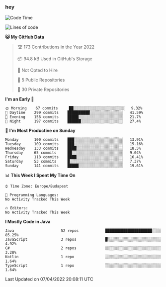 ### hey

<!--START_SECTION:waka-->
![Code Time](http://img.shields.io/badge/Code%20Time-653%20hrs%207%20mins-blue)

![Lines of code](https://img.shields.io/badge/From%20Hello%20World%20I%27ve%20Written-485%20Thousand%20lines%20of%20code-blue)

**🐱 My GitHub Data** 

> 🏆 173 Contributions in the Year 2022
 > 
> 📦 94.8 kB Used in GitHub's Storage 
 > 
> 🚫 Not Opted to Hire
 > 
> 📜 5 Public Repositories 
 > 
> 🔑 30 Private Repositories  
 > 
**I'm an Early 🐤** 

```text
🌞 Morning    67 commits     ██░░░░░░░░░░░░░░░░░░░░░░░   9.32% 
🌆 Daytime    299 commits    ██████████░░░░░░░░░░░░░░░   41.59% 
🌃 Evening    156 commits    █████░░░░░░░░░░░░░░░░░░░░   21.7% 
🌙 Night      197 commits    ██████░░░░░░░░░░░░░░░░░░░   27.4%

```
📅 **I'm Most Productive on Sunday** 

```text
Monday       100 commits    ███░░░░░░░░░░░░░░░░░░░░░░   13.91% 
Tuesday      109 commits    ███░░░░░░░░░░░░░░░░░░░░░░   15.16% 
Wednesday    133 commits    ████░░░░░░░░░░░░░░░░░░░░░   18.5% 
Thursday     65 commits     ██░░░░░░░░░░░░░░░░░░░░░░░   9.04% 
Friday       118 commits    ████░░░░░░░░░░░░░░░░░░░░░   16.41% 
Saturday     53 commits     █░░░░░░░░░░░░░░░░░░░░░░░░   7.37% 
Sunday       141 commits    █████░░░░░░░░░░░░░░░░░░░░   19.61%

```


📊 **This Week I Spent My Time On** 

```text
⌚︎ Time Zone: Europe/Budapest

💬 Programming Languages: 
No Activity Tracked This Week

🔥 Editors: 
No Activity Tracked This Week

```

**I Mostly Code in Java** 

```text
Java                     52 repos            █████████████████████░░░░   85.25% 
JavaScript               3 repos             █░░░░░░░░░░░░░░░░░░░░░░░░   4.92% 
C#                       2 repos             ░░░░░░░░░░░░░░░░░░░░░░░░░   3.28% 
Kotlin                   1 repo              ░░░░░░░░░░░░░░░░░░░░░░░░░   1.64% 
TypeScript               1 repo              ░░░░░░░░░░░░░░░░░░░░░░░░░   1.64%

```



 Last Updated on 07/04/2022 20:08:11 UTC
<!--END_SECTION:waka-->
